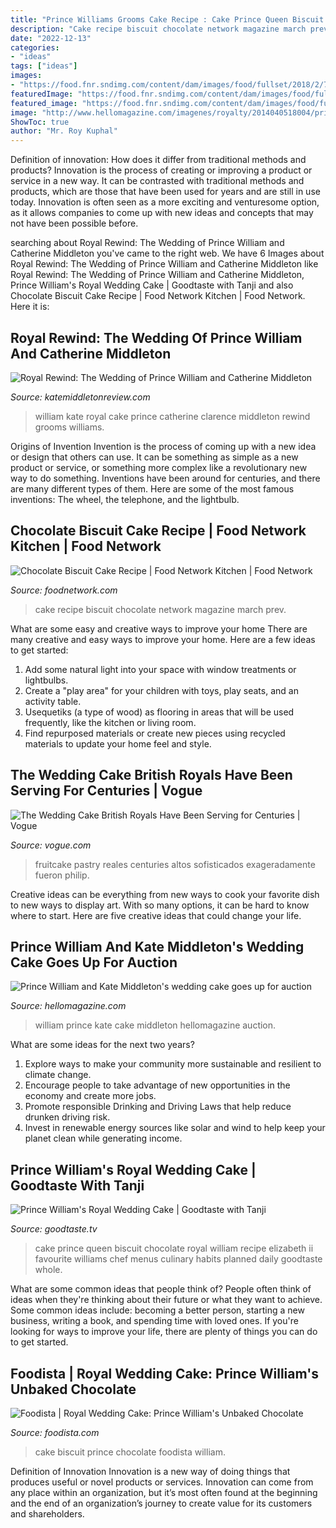 ```yaml
---
title: "Prince Williams Grooms Cake Recipe : Cake Prince Queen Biscuit Chocolate Royal William Recipe Elizabeth Ii Favourite Williams Chef Menus Culinary Habits Planned Daily Goodtaste Whole"
description: "Cake recipe biscuit chocolate network magazine march prev"
date: "2022-12-13"
categories:
- "ideas"
tags: ["ideas"]
images:
- "https://food.fnr.sndimg.com/content/dam/images/food/fullset/2018/2/7/0/FNM_030118-Chocolate-Biscuit-Cake-Recipe_s4x3.jpg.rend.hgtvcom.826.620.suffix/1518020373933.jpeg"
featuredImage: "https://food.fnr.sndimg.com/content/dam/images/food/fullset/2018/2/7/0/FNM_030118-Chocolate-Biscuit-Cake-Recipe_s4x3.jpg.rend.hgtvcom.826.620.suffix/1518020373933.jpeg"
featured_image: "https://food.fnr.sndimg.com/content/dam/images/food/fullset/2018/2/7/0/FNM_030118-Chocolate-Biscuit-Cake-Recipe_s4x3.jpg.rend.hgtvcom.826.620.suffix/1518020373933.jpeg"
image: "http://www.hellomagazine.com/imagenes/royalty/2014040518004/prince-william-kate-middleton-wedding-cake-auction/0-94-27/kate--e.jpg"
ShowToc: true
author: "Mr. Roy Kuphal"
---
```



Definition of innovation: How does it differ from traditional methods and products?
Innovation is the process of creating or improving a product or service in a new way. It can be contrasted with traditional methods and products, which are those that have been used for years and are still in use today. Innovation is often seen as a more exciting and venturesome option, as it allows companies to come up with new ideas and concepts that may not have been possible before.

	

		
searching about Royal Rewind: The Wedding of Prince William and Catherine Middleton you've came to the right web. We have 6 Images about Royal Rewind: The Wedding of Prince William and Catherine Middleton like Royal Rewind: The Wedding of Prince William and Catherine Middleton, Prince William&#039;s Royal Wedding Cake | Goodtaste with Tanji and also Chocolate Biscuit Cake Recipe | Food Network Kitchen | Food Network. Here it is:
		
    
## Royal Rewind: The Wedding Of Prince William And Catherine Middleton

<img loading=lazy src="http://katemiddletonreview.com/wp-content/uploads/2016/04/William-and-Kate-Grooms-cake.jpg" onerror="this.onerror=null;this.src='https://tse3.mm.bing.net/th?id=OIP.iG4oZPfEhPCu7VNStCs2LgHaE8&amp;pid=15.1';" alt="Royal Rewind: The Wedding of Prince William and Catherine Middleton">

_Source: katemiddletonreview.com_

>william kate royal cake prince catherine clarence middleton rewind grooms williams. 

	

Origins of Invention
Invention is the process of coming up with a new idea or design that others can use. It can be something as simple as a new product or service, or something more complex like a revolutionary new way to do something. Inventions have been around for centuries, and there are many different types of them. Here are some of the most famous inventions: The wheel, the telephone, and the lightbulb.

    
## Chocolate Biscuit Cake Recipe | Food Network Kitchen | Food Network

<img loading=lazy src="https://food.fnr.sndimg.com/content/dam/images/food/fullset/2018/2/7/0/FNM_030118-Chocolate-Biscuit-Cake-Recipe_s4x3.jpg.rend.hgtvcom.826.620.suffix/1518020373933.jpeg" onerror="this.onerror=null;this.src='https://tse4.mm.bing.net/th?id=OIP.VQM1guETgsu0UEVjslIUJwHaFj&amp;pid=15.1';" alt="Chocolate Biscuit Cake Recipe | Food Network Kitchen | Food Network">

_Source: foodnetwork.com_

>cake recipe biscuit chocolate network magazine march prev. 

	

What are some easy and creative ways to improve your home
There are many creative and easy ways to improve your home. Here are a few ideas to get started: 
1. Add some natural light into your space with window treatments or lightbulbs. 
2. Create a "play area" for your children with toys, play seats, and an activity table. 
3. Usequetiks (a type of wood) as flooring in areas that will be used frequently, like the kitchen or living room. 
4. Find repurposed materials or create new pieces using recycled materials to update your home feel and style.

    
## The Wedding Cake British Royals Have Been Serving For Centuries | Vogue

<img loading=lazy src="https://assets.vogue.com/photos/5a6a4ff8905e6908bfc76ad8/master/w_1024%2Cc_limit/01-royal-wedding-cakes.jpg" onerror="this.onerror=null;this.src='https://tse3.mm.bing.net/th?id=OIP.lK4nzlUmVIq3sBdH3Bte4wHaLG&amp;pid=15.1';" alt="The Wedding Cake British Royals Have Been Serving for Centuries | Vogue">

_Source: vogue.com_

>fruitcake pastry reales centuries altos sofisticados exageradamente fueron philip. 

	

Creative ideas can be everything from new ways to cook your favorite dish to new ways to display art. With so many options, it can be hard to know where to start. Here are five creative ideas that could change your life.

    
## Prince William And Kate Middleton&#039;s Wedding Cake Goes Up For Auction

<img loading=lazy src="http://www.hellomagazine.com/imagenes/royalty/2014040518004/prince-william-kate-middleton-wedding-cake-auction/0-94-27/kate--e.jpg" onerror="this.onerror=null;this.src='https://tse1.mm.bing.net/th?id=OIP.x56LgKrwfzCYpcKneLoHygAAAA&amp;pid=15.1';" alt="Prince William and Kate Middleton&#039;s wedding cake goes up for auction">

_Source: hellomagazine.com_

>william prince kate cake middleton hellomagazine auction. 

	

What are some ideas for the next two years?
1. Explore ways to make your community more sustainable and resilient to climate change.
2. Encourage people to take advantage of new opportunities in the economy and create more jobs.
3. Promote responsible Drinking and Driving Laws that help reduce drunken driving risk.
4. Invest in renewable energy sources like solar and wind to help keep your planet clean while generating income.

    
## Prince William&#039;s Royal Wedding Cake | Goodtaste With Tanji

<img loading=lazy src="https://1bqu1qjqw3y3g50yf4cszxnd-wpengine.netdna-ssl.com/wp-content/uploads/2011/04/prince-williams-cake1.jpg" onerror="this.onerror=null;this.src='https://tse2.mm.bing.net/th?id=OIP.ziFicGSSRGCbf8Bb8w5T_AHaHZ&amp;pid=15.1';" alt="Prince William&#039;s Royal Wedding Cake | Goodtaste with Tanji">

_Source: goodtaste.tv_

>cake prince queen biscuit chocolate royal william recipe elizabeth ii favourite williams chef menus culinary habits planned daily goodtaste whole. 

	

What are some common ideas that people think of?
People often think of ideas when they're thinking about their future or what they want to achieve. Some common ideas include: becoming a better person, starting a new business, writing a book, and spending time with loved ones. If you're looking for ways to improve your life, there are plenty of things you can do to get started.

    
## Foodista | Royal Wedding Cake: Prince William&#039;s Unbaked Chocolate

<img loading=lazy src="http://cf2.foodista.com/sites/default/files/styles/featured/public/field/image/2011_04_li-biscuit-cake-620-cp00430.jpg" onerror="this.onerror=null;this.src='https://tse3.mm.bing.net/th?id=OIP.f3rmGcrZaB4uW4N5Ov0fwwHaE4&amp;pid=15.1';" alt="Foodista | Royal Wedding Cake: Prince William&#039;s Unbaked Chocolate">

_Source: foodista.com_

>cake biscuit prince chocolate foodista william. 

	

Definition of Innovation
Innovation is a new way of doing things that produces useful or novel products or services. Innovation can come from any place within an organization, but it’s most often found at the beginning and the end of an organization’s journey to create value for its customers and shareholders.

